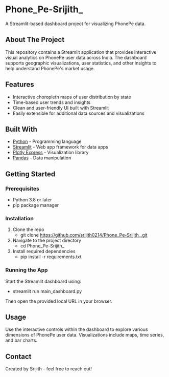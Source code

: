# Phone_Pe-Srijith_

A Streamlit-based dashboard project for visualizing PhonePe data.

## About The Project

This repository contains a Streamlit application that provides interactive visual analytics on PhonePe user data across India. The dashboard supports geographic visualizations, user statistics, and other insights to help understand PhonePe's market usage.

## Features

- Interactive choropleth maps of user distribution by state
- Time-based user trends and insights
- Clean and user-friendly UI built with Streamlit
- Easily extensible for additional data sources and visualizations

## Built With

- [Python](https://www.python.org/) - Programming language
- [Streamlit](https://streamlit.io/) - Web app framework for data apps
- [Plotly Express](https://plotly.com/python/plotly-express/) - Visualization library
- [Pandas](https://pandas.pydata.org/) - Data manipulation

## Getting Started

### Prerequisites

- Python 3.8 or later
- pip package manager

### Installation

1. Clone the repo
   - git clone https://github.com/srijith0214/Phone_Pe-Srijith_.git
2. Navigate to the project directory
   - cd Phone_Pe-Srijith_
4. Install required dependencies
   - pip install -r requirements.txt


### Running the App

Start the Streamlit dashboard using:
  - streamlit run main_dashboard.py


Then open the provided local URL in your browser.

## Usage

Use the interactive controls within the dashboard to explore various dimensions of PhonePe user data. Visualizations include maps, time series, and bar charts.

## Contact

Created by Srijith - feel free to reach out!


